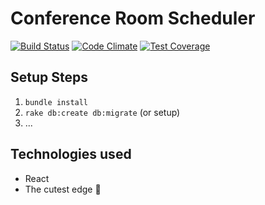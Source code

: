 
# Conference Room Scheduler
[![Build Status](https://travis-ci.org/tiy-austin-ror-may2015/crs2000.svg?branch=master)](https://travis-ci.org/tiy-austin-ror-may2015/crs2000)
[![Code Climate](https://codeclimate.com/github/tiy-austin-ror-may2015/crs2000/badges/gpa.svg)](https://codeclimate.com/github/tiy-austin-ror-may2015/crs2000)
[![Test Coverage](https://codeclimate.com/github/tiy-austin-ror-may2015/crs2000/badges/coverage.svg)](https://codeclimate.com/github/tiy-austin-ror-may2015/crs2000/coverage)



## Setup Steps
  1) `bundle install`
  2) `rake db:create db:migrate` (or setup)
  3) ...


## Technologies used
  - React
  - The cutest edge 🐙
